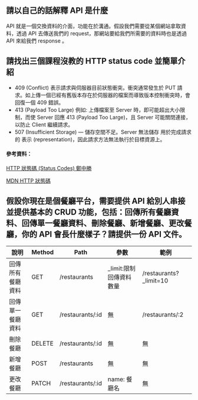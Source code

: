 ## 請以自己的話解釋 API 是什麼
API 就是一個交換資料的介面，功能在於溝通。假設我們需要從某個網站拿取資料，透過 API 去傳送我們的 request，那網站要給我們所需要的資料時也是透過 API 來給我們 response 。


## 請找出三個課程沒教的 HTTP status code 並簡單介紹

* 409 (Conflict) 表示請求與伺服器目前狀態衝突。衝突通常發生於 PUT 請求。如上傳一個已經有舊版本存在於伺服器的檔案而導致版本控制衝突時，會回復一個 409 錯誤。
* 413 (Payload Too Large)  例如: 上傳檔案至 Server 時，即可能超出大小限制，而使 Server 回應 413 (Payload Too Large)，且 Server 可能關閉連接，以防止 Client 繼續請求。
* 507 (Insufficient Storage) — 儲存空間不足。Server 無法儲存 用於完成請求的 表示 (representation)，因此請求方法無法執行於目標資源上。

#### 參考資料：

[HTTP 狀態碼 (Status Codes) 鄭中勝](https://notfalse.net/48/http-status-codes#413-Payload-Too-Large-8212)

[MDN HTTP 狀態碼](https://developer.mozilla.org/zh-TW/docs/Web/HTTP/Status)
## 假設你現在是個餐廳平台，需要提供 API 給別人串接並提供基本的 CRUD 功能，包括：回傳所有餐廳資料、回傳單一餐廳資料、刪除餐廳、新增餐廳、更改餐廳，你的 API 會長什麼樣子？請提供一份 API 文件。

說明 | Method | Path | 參數 | 範例
----|--------|------|-----|----
回傳所有餐廳資料| GET |  /restaurants | _limit:限制回傳資料數量	 | /restaurants?_limit=10
回傳單一餐廳資料| GET |  /restaurants/:id |  無 | /restaurants/:2
刪除餐廳 | DELETE | /restaurants/:id |  無 | 無  
新增餐廳 | POST | /restaurants |  無 | 無
更改餐廳 | PATCH | /restaurants/:id |  name: 餐廳名 | 無 